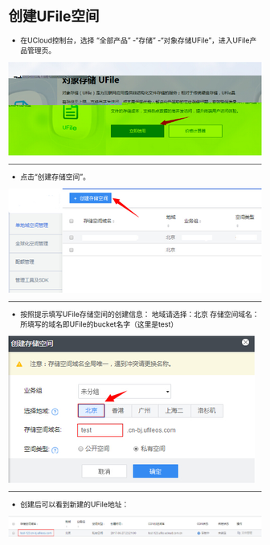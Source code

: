 

# 创建UFile空间

  * 在UCloud控制台，选择 “全部产品” -“存储” -“对象存储UFile”，进入UFile产品管理页。


![](/images/basic/ufile/ufile2.jpg) 

----
  * 点击“创建存储空间”。


![](/images/basic/ufile/创建ufile.jpg) 

----
  * 按照提示填写UFile存储空间的创建信息：
地域请选择：北京 
存储空间域名：所填写的域名即UFile的bucket名字（这里是test）      


![](/images/basic/ufile/新建ufile.jpg) 

----
  * 创建后可以看到新建的UFile地址：     


![](/images/basic/ufile/ufile_addr.jpg) 

